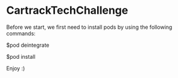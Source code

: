 # CartrackTechChallenge

Before we start, we first need to install pods by using the following commands:

$pod deintegrate

$pod install

Enjoy :)
